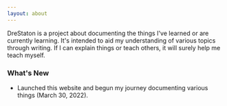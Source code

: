 ```yaml
---
layout: about
---
```


DreStaton is a project about documenting the things I've learned or are currently learning. It's intended to aid my understanding of various topics through writing. If I can explain things or teach others, it will surely help me teach myself.

### What's New

- Launched this website and begun my journey documenting various things (March 30, 2022).
